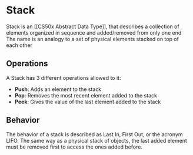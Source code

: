 # Stack
Stack is an [[CS50x Abstract Data Type]], that describes a collection of elements organized in sequence and added/removed from only one end
The name is an analogy to a set of physical elements stacked on top of each other

## Operations
A Stack has 3 different operations allowed to it: 
- **Push**: Adds an element to the stack
- **Pop**: Removes the most recent element added to the stack
- **Peek**: Gives the value of the last element added to the stack


## Behavior
The behavior of a stack is described as Last In, First Out, or the acronym LIFO. The same way as a physical stack of objects, the last added element must be removed first to access the ones added before.

